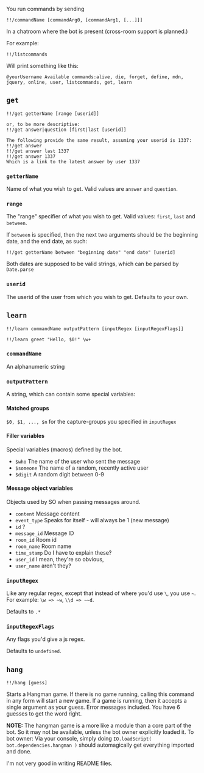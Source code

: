 You run commands by sending

    !!/commandName [commandArg0, [commandArg1, [...]]]
In a chatroom where the bot is present (cross-room support is planned.)

For example:

    !!/listcommands
Will print something like this:

    @yourUsername Available commands:alive, die, forget, define, mdn, jquery, online, user, listcommands, get, learn

## `get`

    !!/get getterName [range [userid]]
	
    or, to be more descriptive:
    !!/get answer|question [first|last [userid]]

    The following provide the same result, assuming your userid is 1337:
    !!/get answer
    !!/get answer last 1337
    !!/get answer 1337
    Which is a link to the latest answer by user 1337

### `getterName`
Name of what you wish to get. Valid values are `answer` and `question`.

### `range`
The "range" specifier of what you wish to get. Valid values: `first`, `last` and `between`.

If `between` is specified, then the next two arguments should be the beginning date, and the end date, as such:

    !!/get getterName between "beginning date" "end date" [userid]
Both dates are supposed to be valid strings, which can be parsed by `Date.parse`

### `userid`
The userid of the user from which you wish to get. Defaults to your own.

## `learn`

	!!/learn commandName outputPattern [inputRegex [inputRegexFlags]]

	!!/learn greet "Hello, $0!" \w+

### `commandName`
An alphanumeric string

### `outputPattern`
A string, which can contain some special variables:

#### Matched groups
`$0, $1, ..., $n` for the capture-groups you specified in `inputRegex`

#### Filler variables
Special variables (macros) defined by the bot.

* `$who` The name of the user who sent the message
* `$someone` The name of a random, recently active user
* `$digit` A random digit between 0-9

#### Message object variables
Objects used by SO when passing messages around.

* `content` Message content
* `event_type` Speaks for itself - will always be 1 (new message)
* `id` ?
* `message_id` Message ID
* `room_id` Room id
* `room_name` Room name
* `time_stamp` Do I have to explain these?
* `user_id` I mean, they're so obvious,
* `user_name` aren't they?

### `inputRegex`
Like any regular regex, except that instead of where you'd use `\`, you use `~`.
For example: `\w => ~w`, `\\d => ~~d`.

Defaults to `.*`

### `inputRegexFlags`
Any flags you'd give a js regex.

Defaults to `undefined`.

## `hang`

    !!/hang [guess]

Starts a Hangman game. If there is no game running, calling this command in any form will start a new game. If a game is running, then it accepts a single argument as your guess. Error messages included.
You have 6 guesses to get the word right.

**NOTE:** The hangman game is a more like a module than a core part of the bot. So it may not be available, unless the bot owner explicitly loaded it.
To bot owner: Via your console, simply doing `IO.loadScript( bot.dependencies.hangman )` should automagically get everything imported and done.

I'm not very good in writing README files.
